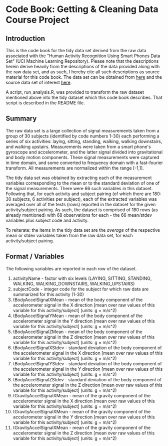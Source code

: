# Code Book: Getting & Cleaning Data Course Project

## Introduction

This is the code book for the tidy data set derived from the raw data associated with the "Human Activity Recognition Using Smart Phones Data Set" (UCI Machine Learning Repository). Please note that the descriptions herein derive heavily from the descriptions of the data provided along with the raw data set, and as such, I hereby cite all such descriptions as source material for this code book. The data set can be obtained from [here](http://archive.ics.uci.edu/ml/datasets/Human+Activity+Recognition+Using+Smartphones) and the source data set of interest [here](https://d396qusza40orc.cloudfront.net/getdata%2Fprojectfiles%2FUCI%20HAR%20Dataset.zip).

A script, run_analysis.R, was provided to transform the raw dataset mentioned above into the tidy dataset which this code book describes. That script is described in the README file.

## Summary

The raw data set is a large collection of signal measurements taken from a group of 30 subjects (identified by code numbers 1-30) each performing a series of six activities: laying, sitting, standing, walking, walking downstairs, and walking upstairs. Measurements were taken from a smart phone's gyroscope and accelerometer, and the latter signal divided into gravitational and body motion components. These signal measurements were captured in time domain, and some converted to frequency domain with a fast-fourier transform. All measurements are normalized within the range [-1,1].

The tidy data set was obtained by extracting each of the measurement variables corresponding to the mean or to the standard deviation of one of the signal measurements. There were 66 such variables in this dataset. Following that, for each activity and subject pairing (of which there are 180: 30 subjects, 6 activities per subject), each of the extracted variables was averaged over all of the tests (rows) reported in the dataset for the given activity/subject pairing. As such, the dataset is comprised of 180 rows (as already mentioned) with 68 observations for each - the 66 mean/stdev variables plus subject code and activity.

To reiterate: the items in the tidy data set are the *average* of the respective mean or stdev variables taken from the raw data set, for each activity/subject pairing.

## Format / Variables

The following variables are reported in each row of the dataset.

1. activityName - factor with six levels (LAYING, SITTING, STANDING, WALKING, WALKING_DOWNSTAIRS, WALKING_UPSTAIRS)
2. subjectCode - integer code for the subject for which raw data are summarized for this activity (1-30)
3. tBodyAccelSignalXMean - mean of the body component of the accelerometer signal in the X direction [mean over raw values of this variable for this activity/subject] (units: g = m/s^2)
4. tBodyAccelSignalYMean - mean of the body component of the accelerometer signal in the Y direction [mean over raw values of this variable for this activity/subject] (units: g = m/s^2)
5. tBodyAccelSignalZMean - mean of the body component of the accelerometer signal in the Z direction [mean over raw values of this variable for this activity/subject] (units: g = m/s^2)
6. tBodyAccelSignalXStdev - standard deviation of the body component of the accelerometer signal in the X direction [mean over raw values of this variable for this activity/subject] (units: g = m/s^2)
7. tBodyAccelSignalYStdev - standard deviation of the body component of the accelerometer signal in the Y direction [mean over raw values of this variable for this activity/subject] (units: g = m/s^2)
8. tBodyAccelSignalZStdev - standard deviation of the body component of the accelerometer signal in the Z direction [mean over raw values of this variable for this activity/subject] (units: g = m/s^2)
9. tGravityAccelSignalXMean - mean of the gravity component of the accelerometer signal in the X direction [mean over raw values of this variable for this activity/subject] (units: g = m/s^2)
10. tGravityAccelSignalXMean - mean of the gravity component of the accelerometer signal in the Y direction [mean over raw values of this variable for this activity/subject] (units: g = m/s^2)
11. tGravityAccelSignalXMean - mean of the gravity component of the accelerometer signal in the Z direction [mean over raw values of this variable for this activity/subject] (units: g = m/s^2)
